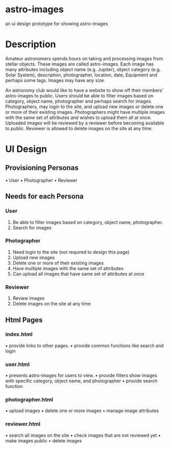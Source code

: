 # astro-images
an ui design prototype for showing astro-images


# Description

Amateur astronomers spends hours on taking and processing images from stellar objects. These images are called astro-images. Each image has many attributes including object name (e.g. Jupiter), object category (e.g. Solar System), description, photographer, location, date, Equipment and perhaps some tags. Images may have any size.

An astronomy club would like to have a website to show off their members’ astro-images to public. Users should be able to filter images based on category, object name, photographer and perhaps search for images. Photographers, may login to the site, and upload new images or delete one or more of their existing images. Photographers might have multiple images with the same set of attributes and wishes to upload them all at once. Uploaded images will be reviewed by a reviewer before becoming available to public. Reviewer is allowed to delete images on the site at any time.

# UI Design

## Provisioning Personas

•   User
•   Photographer
•   Reviewer

## Needs for each Persona

### User

1.  Be able to filter images based on category, object name, photographer.
2.  Search for images

### Photographer

1.  Need login to the site (not required to design this page)
2.  Upload new images
3.  Delete one or more of their existing images
4.  Have multiple images with the same set of attributes
5.  Can upload all images that have same set of attributes at once

### Reviewer

1.  Review images
2.  Delete images on the site at any time

## Html Pages

### index.html

•   provide links to other pages.
•   provide common functions like search and login

### user.html

•   presents astro-images for users to view.
•   provide filters show images with specific category, object name, and photographer
•   provide search function

### photographer.html

•   upload images
•   delete one or more images
•   manage image attributes

### reviewer.html

•   search all images on the site
•   check images that are not reviewed yet
•   make images public
•   delete images


